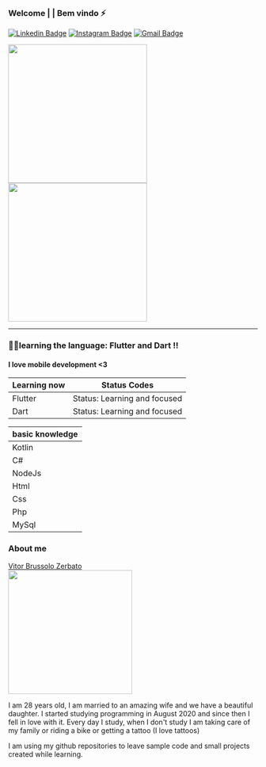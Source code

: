 ### Welcome | | Bem vindo ⚡

<!--
**Swankfuck/Swankfuck** is a ✨ _special_ ✨ repository because its `README.md` (this file) appears on your GitHub profile.

Here are some ideas to get you started:

- 🔭 I’m currently working on ...
- 🌱 I’m currently learning ...
- 👯 I’m looking to collaborate on ...
- 🤔 I’m looking for help with ...
- 💬 Ask me about ...
- 📫 How to reach me: ...
- 😄 Pronouns: ...
- ⚡ Fun fact: ...
img.gif-->

[![Linkedin Badge](https://img.shields.io/badge/-Linkedin-blue?style=flat-square&logo=Linkedin&logoColor=white&link=https:/https://www.linkedin.com/in/vitor-brussolo-zerbato-474447176//)](https://www.linkedin.com/in/vitor-brussolo-zerbato-474447176//)
[![Instagram Badge](https://img.shields.io/badge/-Instagram-a43b9d?style=flat-square&logo=Instagram&logoColor=white&link=https://https://www.instagram.com/vihhbz/?hl=pt-br/)](https://www.instagram.com/vihhbz/?hl=pt-br/)
[![Gmail Badge](https://img.shields.io/badge/-Gmail-c14438?style=flat-square&logo=Gmail&logoColor=white&link=mailto:vitorbrussolo@gmail.com)](mailto:vitorbrussolo@gmail.com)
<p float="left">
<img style="margin: 0 auto" src="https://media.giphy.com/media/h4HxXVdFQIBq6vMt1q/giphy.gif" height="280">
<img style="margin: 0 auto" src="https://user-images.githubusercontent.com/70340981/93691562-2aad8800-fabd-11ea-96b8-55b8414d9b1b.png" height="280">
</p>


---------------------------------------------------------------------------------------------------------------------------------------------------------

### 👨‍💻learning the language: Flutter and Dart !!
#### I love mobile development <3



|Learning now          | Status Codes                   |
|----------------------|--------------------------------|
|Flutter               | Status: Learning and focused   |
|Dart                  | Status: Learning and focused   |



|basic knowledge       |
|----------------------|
|Kotlin                |
|C#                    | 
|NodeJs                |
|Html                  |
|Css                   |
|Php                   |
|MySql                 |



### About me

<div class="LI-profile-badge"  data-version="v1" data-size="medium" data-locale="pt_BR" data-type="vertical" data-theme="dark" data-vanity="vitor-brussolo-zerbato-474447176"><a class="LI-simple-link" href='https://br.linkedin.com/in/vitor-brussolo-zerbato-474447176?trk=profile-badge'>Vitor Brussolo Zerbato</a></div>
 <img src="https://user-images.githubusercontent.com/70340981/110213224-d6853d00-7e7d-11eb-83cd-71d9dd5e755e.jpg" width="250" height="250"/>

I am 28 years old, I am married to an amazing wife and we have a beautiful daughter. I started studying programming in August 2020 and since then I fell in love with it. Every day I study, when I don't study I am taking care of my family or riding a bike or getting a tattoo (I love tattoos)

I am using my github repositories to leave sample code and small projects created while learning.




